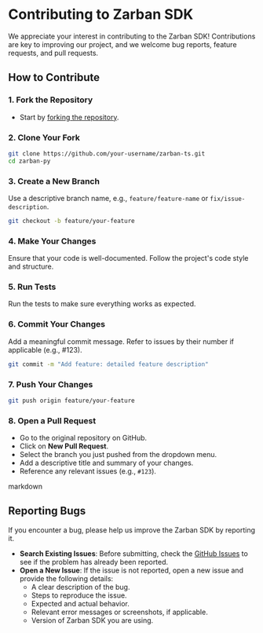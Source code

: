 # Contributing to Zarban SDK

We appreciate your interest in contributing to the Zarban SDK! Contributions are key to improving our project, and we welcome bug reports, feature requests, and pull requests.

## How to Contribute

### 1. Fork the Repository

- Start by [forking the repository](https://github.com/zarbanio/zarban-ts/fork).

### 2. Clone Your Fork

```bash
git clone https://github.com/your-username/zarban-ts.git
cd zarban-py
```

### 3. Create a New Branch

Use a descriptive branch name, e.g., `feature/feature-name` or `fix/issue-description`.

```bash
git checkout -b feature/your-feature
```

### 4. Make Your Changes

Ensure that your code is well-documented.
Follow the project's code style and structure.

### 5. Run Tests

Run the tests to make sure everything works as expected.

### 6. Commit Your Changes

Add a meaningful commit message. Refer to issues by their number if applicable (e.g., #123).

```bash
git commit -m "Add feature: detailed feature description"
```

### 7. Push Your Changes

```bash
git push origin feature/your-feature
```

### 8. Open a Pull Request

- Go to the original repository on GitHub.
- Click on **New Pull Request**.
- Select the branch you just pushed from the dropdown menu.
- Add a descriptive title and summary of your changes.
- Reference any relevant issues (e.g., `#123`).

markdown

## Reporting Bugs

If you encounter a bug, please help us improve the Zarban SDK by reporting it.

- **Search Existing Issues**: Before submitting, check the [GitHub Issues](https://github.com/zarbanio/zarban-ts/issues) to see if the problem has already been reported.
- **Open a New Issue**: If the issue is not reported, open a new issue and provide the following details:
  - A clear description of the bug.
  - Steps to reproduce the issue.
  - Expected and actual behavior.
  - Relevant error messages or screenshots, if applicable.
  - Version of Zarban SDK you are using.
